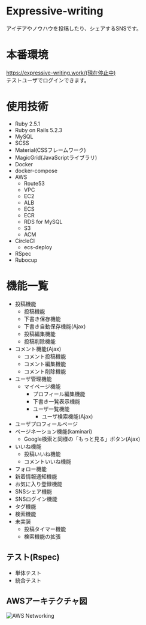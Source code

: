 # Expressive-writing
アイデアやノウハウを投稿したり、シェアするSNSです。

# 本番環境
https://expressive-writing.work/(現在停止中)
<br>テストユーザでログインできます。

# 使用技術
- Ruby 2.5.1
- Ruby on Rails 5.2.3
- MySQL
- SCSS
- Material(CSSフレームワーク) 
- MagicGrid(JavaScriptライブラリ) 
- Docker
- docker-compose
- AWS
  - Route53
  - VPC
  - EC2
  - ALB
  - ECS
  - ECR
  - RDS for MySQL
  - S3
  - ACM
- CircleCI
  - ecs-deploy
- RSpec
- Rubocup

# 機能一覧
- 投稿機能
  - 投稿機能
  - 下書き保存機能
  - 下書き自動保存機能(Ajax)
  - 投稿編集機能
  - 投稿削除機能
- コメント機能(Ajax)
  - コメント投稿機能
  - コメント編集機能
  - コメント削除機能
- ユーザ管理機能
  - マイページ機能
    - プロフィール編集機能
    - 下書き一覧表示機能
    - ユーザ一覧機能
        - ユーザ検索機能(Ajax)
- ユーザプロフィールページ
- ページネーション機能(kaminari)
  - Google検索と同様の「もっと見る」ボタン(Ajax)
- いいね機能
  - 投稿いいね機能
  - コメントいいね機能
- フォロー機能
- 新着情報通知機能
- お気に入り登録機能
- SNSシェア機能
- SNSログイン機能
- タグ機能
- 検索機能
- 未実装
  - 投稿タイマー機能
  - 検索機能の拡張
## テスト(Rspec)
  - 単体テスト
  - 統合テスト
## AWSアーキテクチャ図
![AWS Networking](https://user-images.githubusercontent.com/47965672/67170974-d8b53b80-f3ef-11e9-93b7-51d71cdf8ba8.png)
